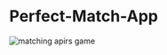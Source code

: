 # Perfect-Match-App
![matching apirs game](https://user-images.githubusercontent.com/41040479/119657807-3afecb00-bde1-11eb-84a7-dda26482738e.png)

